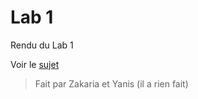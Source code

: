 # Lab 1

Rendu du Lab 1

Voir le [sujet](https://github.com/Zakichanu/Efrei-S8-Mobile-Lab-1/blob/master/Lab1%20-%20My%20First%20App.pdf)

> Fait par Zakaria et Yanis (il a rien fait)
